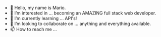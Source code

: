 - 👋 Hello, my name is Mario.
- 👀 I’m interested in ... becoming an AMAZING full stack web developer. 
- 🌱 I’m currently learning ... API's!
- 💞️ I’m looking to collaborate on ... anything and everything available.   
- 📫 How to reach me ...

<!---
mgall13/mgall13 is a ✨ special ✨ repository because its `README.md` (this file) appears on your GitHub profile.
You can click the Preview link to take a look at your changes.
--->

